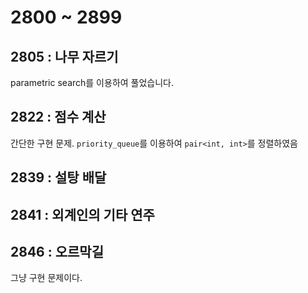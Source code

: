# 2800 ~ 2899


## 2805 : 나무 자르기
parametric search를 이용하여 풀었습니다.

## 2822 : 점수 계산
간단한 구현 문제. `priority_queue`를 이용하여 `pair<int, int>`를 정렬하였음

## 2839 : 설탕 배달

## 2841 : 외계인의 기타 연주

## 2846 : 오르막길
그냥 구현 문제이다.
